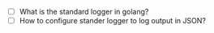 - [ ] What is the standard logger in golang?
- [ ] How to configure stander logger to log output in JSON?
